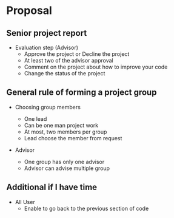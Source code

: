 # Proposal
## Senior project report
* Evaluation step (Advisor)
  - Approve the project or Decline the project
  - At least two of the advisor approval
  - Comment on the project about how to improve your code
  - Change the status of the project

## General rule of forming a project group
  * Choosing group members
    - One lead
    - Can be one man project work
    - At most, two members per group
    - Lead choose the member from request
  
  * Advisor
    - One group has only one advisor
    - Advisor can advise multiple group

## Additional if I have time
  * All User
    - Enable to go back to the previous section of code
